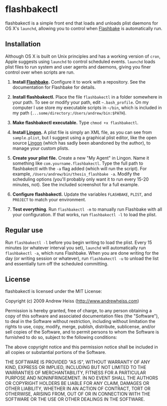 # flashbakectl #

flashbakectl is a simple front end that loads and unloads plist daemons for OS X's `launchd`, allowing you to control when [Flashbake](http://github.com/commandline/flashbake/ "commandline's flashbake at master - GitHub") is automatically run. 

## Installation ##

Although OS X is built on Unix principles and has a working version of `cron`, Apple suggests using `launchd` to control scheduled events. `launchd` loads plist files to run system and user agents and daemons, giving you finer control over when scripts are run.

1. **Install [Flashbake](http://github.com/commandline/flashbake/ "commandline's flashbake at master - GitHub").** Configure it to work with a repository. See the documentation for Flashbake for details.

2. **Install flashbakectl.** Place the file `flashbakectl` in a folder somewhere in your path. To see or modify your path, edit `~.bash_profile`. On my computer I use store my executable scripts in `~/bin`, which is included in my path (`...some/directory:/Users/andrew/bin:$PATH`).

3. **Make flashbakectl executable.** Type `chmod +x flashbakectl`.

4. **Install [Lingon](http://sourceforge.net/projects/lingon/files/ "Browse Lingon Files on SourceForge.net").** A plist file is simply an XML file, as you can see from `sample.plist`, but I suggest using a graphical plist editor, like the open source [Lingon](http://sourceforge.net/projects/lingon/files/ "Browse Lingon Files on SourceForge.net") (which has sadly been abandoned by the author), to manage your custom plists.

5. **Create your plist file.** Create a new "My Agent" in Lingon. Name it something like `com.yourname.flashbakectl`. Type the full path to flashbakectl with the `-a` flag added (which will run the script). For example, `/Users/andrew/bin/thesis_flashbake -a`. Modify the scheduling options (you'll probably only want it to run every 15-20 minutes, not). See the included screenshot for a full example.

6. **Configure flashbakectl.** Update the variables `FLASHBAKE`, `PLIST`, and `PROJECT` to match your environment.

7. **Test everything**. Run `flashbakectl -m` to manually run Flashbake with all your configuration. If that works, run `flashbakectl -l` to load the plist.

## Regular use ##

Run `flashbakectl -l` before you begin writing to load the plist. Every 15 minutes (or whatever interval you set), `launchd` will automatically run `flashbakectl -a`, which runs Flashbake. When you are done writing for the day (or writing session or whatever), run `flashbakectl -u` to unload the list and essentially turn off the scheduled committing.

## License ##

flashbakectl is licensed under the MIT License:

Copyright (c) 2009 Andrew Heiss (http://www.andrewheiss.com)
 
Permission is hereby granted, free of charge, to any person obtaining a copy of this software and associated documentation files (the "Software"), to deal in the Software without restriction, including without limitation the rights to use, copy, modify, merge, publish, distribute, sublicense, and/or sell copies of the Software, and to permit persons to whom the Software is furnished to do so, subject to the following conditions:
 
The above copyright notice and this permission notice shall be included in all copies or substantial portions of the Software.
 
THE SOFTWARE IS PROVIDED "AS IS", WITHOUT WARRANTY OF ANY KIND, EXPRESS OR IMPLIED, INCLUDING BUT NOT LIMITED TO THE WARRANTIES OF MERCHANTABILITY, FITNESS FOR A PARTICULAR PURPOSE AND NONINFRINGEMENT. IN NO EVENT SHALL THE AUTHORS OR COPYRIGHT HOLDERS BE LIABLE FOR ANY CLAIM, DAMAGES OR OTHER LIABILITY, WHETHER IN AN ACTION OF CONTRACT, TORT OR OTHERWISE, ARISING FROM, OUT OF OR IN CONNECTION WITH THE SOFTWARE OR THE USE OR OTHER DEALINGS IN THE SOFTWARE.